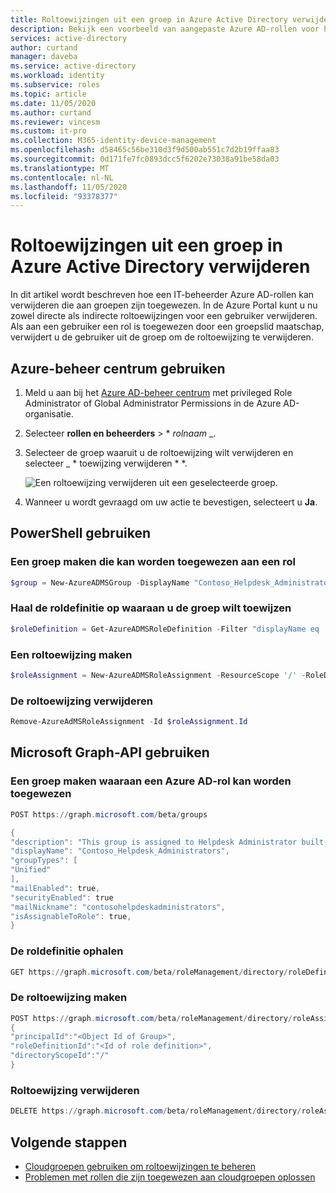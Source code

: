 ```yaml
---
title: Roltoewijzingen uit een groep in Azure Active Directory verwijderen | Microsoft Docs
description: Bekijk een voorbeeld van aangepaste Azure AD-rollen voor het delegeren van identiteitsbeheer. Beheer Azure-rollen in Azure Portal, PowerShell of Graph API.
services: active-directory
author: curtand
manager: daveba
ms.service: active-directory
ms.workload: identity
ms.subservice: roles
ms.topic: article
ms.date: 11/05/2020
ms.author: curtand
ms.reviewer: vincesm
ms.custom: it-pro
ms.collection: M365-identity-device-management
ms.openlocfilehash: d58465c56be310d3f9d500ab551c7d2b19ffaa83
ms.sourcegitcommit: 0d171fe7fc0893dcc5f6202e73038a91be58da03
ms.translationtype: MT
ms.contentlocale: nl-NL
ms.lasthandoff: 11/05/2020
ms.locfileid: "93378377"
---
```

# <a name="remove-role-assignments-from-a-group-in-azure-active-directory"></a>Roltoewijzingen uit een groep in Azure Active Directory verwijderen

In dit artikel wordt beschreven hoe een IT-beheerder Azure AD-rollen kan verwijderen die aan groepen zijn toegewezen. In de Azure Portal kunt u nu zowel directe als indirecte roltoewijzingen voor een gebruiker verwijderen. Als aan een gebruiker een rol is toegewezen door een groepslid maatschap, verwijdert u de gebruiker uit de groep om de roltoewijzing te verwijderen.

## <a name="using-azure-admin-center"></a>Azure-beheer centrum gebruiken

1. Meld u aan bij het [Azure AD-beheer centrum](https://portal.azure.com/#blade/Microsoft_AAD_IAM/ActiveDirectoryMenuBlade/Overview) met privileged Role Administrator of Global Administrator Permissions in de Azure AD-organisatie.

1. Selecteer **rollen en beheerders** > * *_rolnaam_* _.

1. Selecteer de groep waaruit u de roltoewijzing wilt verwijderen en selecteer _ * toewijzing verwijderen * *.

   ![Een roltoewijzing verwijderen uit een geselecteerde groep.](./media/groups-remove-assignment/remove-assignment.png)

1. Wanneer u wordt gevraagd om uw actie te bevestigen, selecteert u **Ja**.

## <a name="using-powershell"></a>PowerShell gebruiken

### <a name="create-a-group-that-can-be-assigned-to-role"></a>Een groep maken die kan worden toegewezen aan een rol

```powershell
$group = New-AzureADMSGroup -DisplayName "Contoso_Helpdesk_Administrators" -Description "This group is assigned to Helpdesk Administrator built-in role in Azure AD." -MailEnabled $true -SecurityEnabled $true -MailNickName "contosohelpdeskadministrators" -IsAssignableToRole $true
```

### <a name="get-the-role-definition-you-want-to-assign-the-group-to"></a>Haal de roldefinitie op waaraan u de groep wilt toewijzen

```powershell
$roleDefinition = Get-AzureADMSRoleDefinition -Filter "displayName eq 'Helpdesk Administrator'"
```

### <a name="create-a-role-assignment"></a>Een roltoewijzing maken

```powershell
$roleAssignment = New-AzureADMSRoleAssignment -ResourceScope '/' -RoleDefinitionId $roleDefinition.Id -PrincipalId $group.objectId
```

### <a name="remove-the-role-assignment"></a>De roltoewijzing verwijderen

```powershell
Remove-AzureAdMSRoleAssignment -Id $roleAssignment.Id 
```

## <a name="using-microsoft-graph-api"></a>Microsoft Graph-API gebruiken

### <a name="create-a-group-that-can-be-assigned-an-azure-ad-role"></a>Een groep maken waaraan een Azure AD-rol kan worden toegewezen

```powershell
POST https://graph.microsoft.com/beta/groups

{
"description": "This group is assigned to Helpdesk Administrator built-in role of Azure AD",
"displayName": "Contoso_Helpdesk_Administrators",
"groupTypes": [
"Unified"
],
"mailEnabled": true,
"securityEnabled": true
"mailNickname": "contosohelpdeskadministrators",
"isAssignableToRole": true,
}
```

### <a name="get-the-role-definition"></a>De roldefinitie ophalen

```powershell
GET https://graph.microsoft.com/beta/roleManagement/directory/roleDefinitions?$filter = displayName eq ‘Helpdesk Administrator’
```

### <a name="create-the-role-assignment"></a>De roltoewijzing maken

```powershell
POST https://graph.microsoft.com/beta/roleManagement/directory/roleAssignments
{
"principalId":"<Object Id of Group>",
"roleDefinitionId":"<Id of role definition>",
"directoryScopeId":"/"
}
```

### <a name="delete-role-assignment"></a>Roltoewijzing verwijderen

```powershell
DELETE https://graph.microsoft.com/beta/roleManagement/directory/roleAssignments/<Id of role assignment>
```

## <a name="next-steps"></a>Volgende stappen

- [Cloudgroepen gebruiken om roltoewijzingen te beheren](groups-concept.md)
- [Problemen met rollen die zijn toegewezen aan cloudgroepen oplossen](groups-faq-troubleshooting.md)
